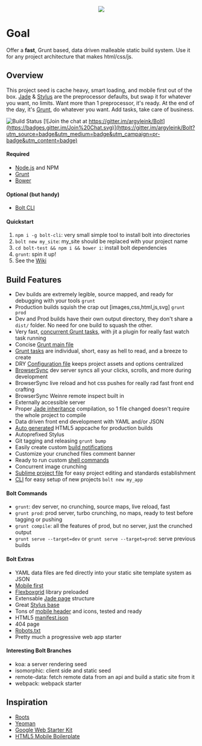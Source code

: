 <p align="center">
  <a href="http://www.hipsterlogogenerator.com/">
    <img src="https://dl.dropboxusercontent.com/u/6515442/hipsterlogogenerator_1422411720676.png"/>
  </a>
</p>

# Goal
Offer a **fast**, Grunt based, data driven malleable static build system. Use it for any project architecture that makes html/css/js. 

## Overview
This project seed is cache heavy, smart loading, and mobile first out of the box. [Jade](http://jade-lang.com/) & [Stylus](http://learnboost.github.io/stylus/) are the preprocessor defaults, but swap it for whatever you want, no limits. Want more than 1 preprocessor, it's ready. At the end of the day, it's [Grunt](http://gruntjs.com/), do whatever you want. Add tasks, take care of business.

![Build Status](https://travis-ci.org/argyleink/Bolt.svg?branch=master)
[![Join the chat at https://gitter.im/argyleink/Bolt](https://badges.gitter.im/Join%20Chat.svg)](https://gitter.im/argyleink/Bolt?utm_source=badge&utm_medium=badge&utm_campaign=pr-badge&utm_content=badge)

#### Required
- [Node.js](http://nodejs.org/) and NPM
- [Grunt](http://gruntjs.com/)
- [Bower](http://bower.io/)

#### Optional (but handy)
- [Bolt CLI](https://github.com/argyleink/Bolt-cli)

#### Quickstart
1. `npm i -g bolt-cli`: very small simple tool to install bolt into directories
2. `bolt new my_site`: my_site should be replaced with your project name
3. `cd bolt-test && npm i && bower i`: install bolt dependencies
4. `grunt`: spin it up!
5. See the [Wiki](https://github.com/argyleink/Bolt/wiki)

## Build Features
- Dev builds are extremely legible, source mapped, and ready for debugging with your tools `grunt`
- Production builds squish the crap out [images,css,html,js,svg] `grunt prod`
- Dev and Prod builds have their own output directory, they don't share a `dist/` folder. No need for one build to squash the other.
- Very fast, [concurrent Grunt tasks](https://github.com/argyleink/Bolt/blob/master/tasks/concurrent.coffee), with jit a plugin for really fast watch task running
- Concise [Grunt main file](https://github.com/argyleink/Bolt/blob/master/gruntfile.coffee)
- [Grunt tasks](https://github.com/argyleink/Bolt/tree/master/tasks) are individual, short, easy as hell to read, and a breeze to create
- DRY [Configuration file](https://github.com/argyleink/Bolt/blob/master/app.coffee) keeps project assets and options centralized
- [BrowserSync](http://www.browsersync.io) dev server syncs all your clicks, scrolls, and more during development
- BrowserSync live reload and hot css pushes for really rad fast front end crafting
- BrowserSync Weinre remote inspect built in
- Externally accessible server
- Proper [Jade inheritance](https://github.com/paulyoung/jade-inheritance) compilation, so 1 file changed doesn't require the whole project to compile
- Data driven front end development with YAML and/or JSON
- [Auto generated](https://github.com/argyleink/Bolt/blob/master/tasks/manifest.coffee) HTML5 appcache for production builds
- Autoprefixed Stylus
- Git tagging and releasing `grunt bump`
- Easily create custom [build notifications](https://github.com/argyleink/Bolt/blob/master/tasks/notify.coffee)
- Customize your crunched files comment banner
- Ready to run custom [shell commands](https://github.com/argyleink/Bolt/blob/master/tasks/shell.coffee)
- Concurrent image crunching
- [Sublime project file](https://github.com/argyleink/Bolt/blob/master/app.sublime-project) for easy project editing and standards establishment
- [CLI](https://github.com/argyleink/Bolt-cli) for easy setup of new projects `bolt new my_app`

#### Bolt Commands
- `grunt`: dev server, no crunching, source maps, live reload, fast
- `grunt prod`: prod server, turbo crunching, no maps, ready to test before tagging or pushing
- `grunt compile`: all the features of prod, but no server, just the crunched output
- `grunt serve --target=dev` or `grunt serve --target=prod`: serve previous builds

#### Bolt Extras
- YAML data files are fed directly into your static site template system as JSON
- [Mobile first](https://github.com/argyleink/Bolt/blob/master/app/styles/base/_vars.styl)
- [Flexboxgrid](http://flexboxgrid.com/) library preloaded
- Extensable [Jade page](https://github.com/argyleink/Bolt/blob/master/app/_jade/layouts/page.jade) structure
- Great [Stylus base](https://github.com/argyleink/Bolt/tree/master/app/styles)
- Tons of [mobile header](https://github.com/argyleink/Bolt/tree/master/app/_jade/includes/mobile) and icons, tested and ready
- HTML5 [manifest.json](https://github.com/argyleink/Bolt/blob/master/app/manifest.json)
- 404 page
- [Robots.txt](https://github.com/argyleink/Bolt/blob/master/app/robots.txt)
- Pretty much a progressive web app starter

#### Interesting Bolt Branches
- koa: a server rendering seed
- isomorphic: client side and static seed
- remote-data: fetch remote data from an api and build a static site from it
- webpack: webpack starter

## Inspiration
- [Roots](http://roots.cx/)
- [Yeoman](http://yeoman.io/)
- [Google Web Starter Kit](https://developers.google.com/web/starter-kit/)
- [HTML5 Mobile Boilerplate](https://github.com/h5bp/html5-boilerplate)
